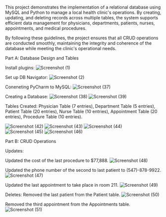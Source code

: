 This project demonstrates the implementation of a relational database using MySQL and Python to manage a local health clinic's operations. By creating, updating, and deleting records across multiple tables, the system supports efficient data management for physicians, departments, patients, nurses, appointments, and medical procedures.

By following these guidelines, the project ensures that all CRUD operations are conducted smoothly, maintaining the integrity and coherence of the database while meeting the clinic's operational needs.

Part A: 
Database Design and Tables 

Install plugins:
![Screenshot (1)](https://github.com/Dranell/PythonCapstone-HospitalDatabase/assets/173842921/196462c7-8923-46c2-8d2c-2a8cc90127fb)

Set up DB Navigator:
![Screenshot (2)](https://github.com/Dranell/PythonCapstone-HospitalDatabase/assets/173842921/c94212de-d1b2-43b1-9140-2ece8b498a35)

Coneneting PyCharm to MySQL:
![Screenshot (37)](https://github.com/Dranell/PythonCapstone-HospitalDatabase/assets/173842921/da388a26-974b-44e6-b9a9-77e4c0124820)

Creating a Database:
![Screenshot (38)](https://github.com/Dranell/PythonCapstone-HospitalDatabase/assets/173842921/38f07f82-de12-43ba-a9f6-c7111c098f72)
![Screenshot (39)](https://github.com/Dranell/PythonCapstone-HospitalDatabase/assets/173842921/7477727c-1fab-4862-8171-f8ac9e41249c)



Tables Created:
Physician Table (7 entries), Department Table (5 entries), Patient Table (20 entries), Nurse Table (10 entries), Appointment Table (20 entries), Procedure Table (10 entries).

![Screenshot (42)](https://github.com/Dranell/PythonCapstone-HospitalDatabase/assets/173842921/74e3c8ea-6e77-4cde-997f-ae0fc2d000a6)
![Screenshot (43)](https://github.com/Dranell/PythonCapstone-HospitalDatabase/assets/173842921/43aae18e-b8ff-428a-82f3-ca7e4e9b85d1)
![Screenshot (44)](https://github.com/Dranell/PythonCapstone-HospitalDatabase/assets/173842921/2dd6c5a5-1030-4ffa-96aa-2b306f8345fc)
![Screenshot (45)](https://github.com/Dranell/PythonCapstone-HospitalDatabase/assets/173842921/d06f5051-9aa0-4c04-8622-55625cd825e7)
![Screenshot (46)](https://github.com/Dranell/PythonCapstone-HospitalDatabase/assets/173842921/1e849685-c7e3-4bf8-9ff0-4f03a6d4b735)




Part B: CRUD Operations


Updates:

Updated the cost of the last procedure to $77,888.
![Screenshot (48)](https://github.com/Dranell/PythonCapstone-HospitalDatabase/assets/173842921/f0cc17f6-778d-4af2-8f77-8f4f937746c6)


Updated the phone number of the second to last patient to (547)-878-9922.
![Screenshot (47)](https://github.com/Dranell/PythonCapstone-HospitalDatabase/assets/173842921/174c24f6-2090-4e07-bc06-31c4e08e5678)

Updated the last appointment to take place in room 211.
![Screenshot (49)](https://github.com/Dranell/PythonCapstone-HospitalDatabase/assets/173842921/d906c281-2bd4-47ff-8aad-3e553807c8c4)

Deletes:
Removed the last patient from the Patient table.
![Screenshot (50)](https://github.com/Dranell/PythonCapstone-HospitalDatabase/assets/173842921/2f42dcb4-a589-4564-b3aa-2e7643a1fe16)


Removed the third appointment from the Appointments table.
![Screenshot (51)](https://github.com/Dranell/PythonCapstone-HospitalDatabase/assets/173842921/b287cc12-d41d-4b55-a1b8-79606ea1326f)



